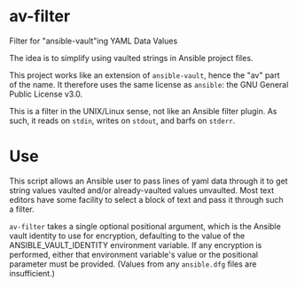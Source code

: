 # av-filter
Filter for "ansible-vault"ing YAML Data Values

The idea is to simplify using vaulted strings in Ansible project files.

This project works like an extension of `ansible-vault`, hence the "av" part of the name.
It therefore uses the same license as `ansible`: the GNU General Public License v3.0.

This is a filter in the UNIX/Linux sense, not like an Ansible filter plugin.
As such, it reads on `stdin`, writes on `stdout`, and barfs on `stderr`.

# Use
This script allows an Ansible user to pass lines of yaml data through it
to get string values vaulted and/or already-vaulted values unvaulted.
Most text editors have some facility to select a block of text and
pass it through such a filter.

`av-filter` takes a single optional positional argument, which is the
Ansible vault identity to use for encryption, defaulting to the value
of the ANSIBLE_VAULT_IDENTITY environment variable. If any encryption 
is performed, either that environment variable's value or the positional
parameter must be provided. (Values from any `ansible.dfg` files are insufficient.)

